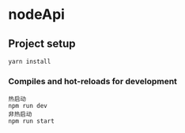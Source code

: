 # nodeApi

## Project setup

```
yarn install
```

### Compiles and hot-reloads for development

```
热启动
npm run dev
非热启动
npm run start
```
